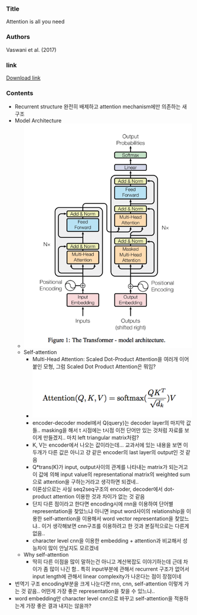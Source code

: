 ### Title
Attention is all you need

### Authors
Vaswani et al. (2017)

### link
[Download link](https://arxiv.org/pdf/1706.03762.pdf)

### Contents
- Recurrent structure 완전히 배제하고 attention mechanism에만 의존하는 새 구조
- Model Architecture
    - ![image](../image/171028.png)
    - Self-attention
        - Multi-Head Attention: Scaled Dot-Product Attention을 여러개 이어붙인 모형, 그럼 Scaled Dot Product Attention은 뭐임?
        - ![image](../image/171028_2.png)
        - encoder-decoder model에서 Q(query)는 decoder layer의 마지막 값들.. masking을 해서 t 시점에는 t시점 이전 단어만 있는 것처럼 자료를 보이게 만들겠지.. 마치 left triangular matrix처럼?
        - K, V는 encoder에서 나오는 값이라는데... 교과서에 있는 내용을 보면 이 두개가 다른 값은 아니고 걍 같은 encoder의 last layer의 output인 것 같음
        - Q*trans(K)가 input, output사이의 관계를 나타내는 matrix가 되는거고 이 값에 의해 input value의 representational matrix의 weighted sum으로 attention을 구하는거라고 생각하면 되겠네..
        - 이론상으로는 사실 seq2seq구조의 encoder, decoder에서 dot-product attention 이용한 것과 차이가 없는 것 같음
        - 단지 다른 점이라고 한다면 encoding시에 rnn을 이용하여 단어별 representation을 찾았느냐 아니면 input word사이의 relationship을 이용한 self-attention을 이용해서 word vector representation을 찾았느냐.. 이거 생각해보면 cnn구조를 이용하려고 한 것과 본질적으로는 다른게 없음..
        - character level cnn을 이용한 embedding + attention과 비교해서 성능차이 많이 안날지도 모르겠네
    - Why self-attention
        - 딱히 다른 이점을 많이 말하는건 아니고 계산복잡도 이야기하는데 근데 차이가 좀 많이 나긴 함.. 특히 input부분에 관해서 recurrent 구조가 없어서 input length에 관해서 linear complexity가 나온다는 점이 장점이네
- 번역기 구조 encoding부분을 크게 나눈다면 rnn, cnn, self-attention 이렇게 가는 것 같음.. 어떤게 가장 좋은 representation을 찾을 수 있느냐..
- word embedding만 character level cnn으로 바꾸고 self-attention을 적용하는게 가장 좋은 결과 내지는 않을까?